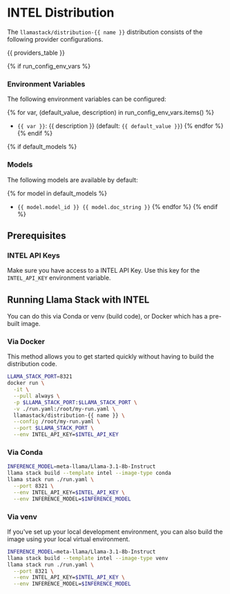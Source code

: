 # INTEL Distribution

The `llamastack/distribution-{{ name }}` distribution consists of the following provider configurations.

{{ providers_table }}

{% if run_config_env_vars %}
### Environment Variables

The following environment variables can be configured:

{% for var, (default_value, description) in run_config_env_vars.items() %}
- `{{ var }}`: {{ description }} (default: `{{ default_value }}`)
{% endfor %}
{% endif %}

{% if default_models %}
### Models

The following models are available by default:

{% for model in default_models %}
- `{{ model.model_id }} {{ model.doc_string }}`
{% endfor %}
{% endif %}


## Prerequisites
### INTEL API Keys

Make sure you have access to a INTEL API Key. Use this key for the `INTEL_API_KEY` environment variable.


## Running Llama Stack with INTEL

You can do this via Conda or venv (build code), or Docker which has a pre-built image.

### Via Docker

This method allows you to get started quickly without having to build the distribution code.

```bash
LLAMA_STACK_PORT=8321
docker run \
  -it \
  --pull always \
  -p $LLAMA_STACK_PORT:$LLAMA_STACK_PORT \
  -v ./run.yaml:/root/my-run.yaml \
  llamastack/distribution-{{ name }} \
  --config /root/my-run.yaml \
  --port $LLAMA_STACK_PORT \
  --env INTEL_API_KEY=$INTEL_API_KEY
```

### Via Conda

```bash
INFERENCE_MODEL=meta-llama/Llama-3.1-8b-Instruct
llama stack build --template intel --image-type conda
llama stack run ./run.yaml \
  --port 8321 \
  --env INTEL_API_KEY=$INTEL_API_KEY \
  --env INFERENCE_MODEL=$INFERENCE_MODEL
```

### Via venv

If you've set up your local development environment, you can also build the image using your local virtual environment.

```bash
INFERENCE_MODEL=meta-llama/Llama-3.1-8b-Instruct
llama stack build --template intel --image-type venv
llama stack run ./run.yaml \
  --port 8321 \
  --env INTEL_API_KEY=$INTEL_API_KEY \
  --env INFERENCE_MODEL=$INFERENCE_MODEL
```
